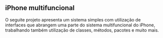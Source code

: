 ## iPhone multifuncional

O seguite projeto apresenta um sistema simples com utilização de interfaces que abrangem uma parte do sistema multifuncional do iPhone, trabalhando também utilização de classes, métodos, pacotes e muito mais.


